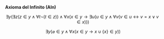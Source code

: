 **Axioma del Infinito (AIn)**

$$\exists y(\exists z(z \in y \wedge \forall t\neg (t \in z)) \wedge \forall x(x \in y \longrightarrow \exists u(u \in y \wedge \forall v(v \in u \longleftrightarrow v = x \vee v \in x)))$$

$$\exists y(\varnothing \in y \wedge \forall x(x \in y \longrightarrow x \cup \{x\} \in y))$$